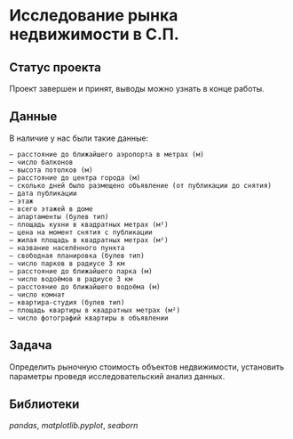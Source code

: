 # Исследование рынка недвижимости в С.П.

## Статус проекта

Проект завершен и принят, выводы можно узнать в конце работы.

## Данные

В наличие у нас были такие данные:

    — расстояние до ближайшего аэропорта в метрах (м)
    — число балконов
    — высота потолков (м)
    — расстояние до центра города (м)
    — сколько дней было размещено объявление (от публикации до снятия)
    — дата публикации
    — этаж
    — всего этажей в доме
    — апартаменты (булев тип)
    — площадь кухни в квадратных метрах (м²)
    — цена на момент снятия с публикации
    — жилая площадь в квадратных метрах (м²)
    — название населённого пункта
    — свободная планировка (булев тип)
    — число парков в радиусе 3 км
    — расстояние до ближайшего парка (м)
    — число водоёмов в радиусе 3 км
    — расстояние до ближайшего водоёма (м)
    — число комнат
    — квартира-студия (булев тип)
    — площадь квартиры в квадратных метрах (м²)
    — число фотографий квартиры в объявлении

## Задача

Определить рыночную стоимость объектов недвижимости, установить параметры проведя исследовательский анализ данных.


## Библиотеки

*pandas*, *matplotlib.pyplot*, *seaborn*
